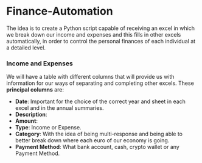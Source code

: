 # Finance-Automation
The idea is to create a Python script capable of receiving an excel in which we break down our income and expenses and this fills in other excels automatically, in order to control the personal finances of each individual at a detailed level.

### Income and Expenses
We will have a table with different columns that will provide us with information for our ways of separating and completing other excels.
These **principal columns** are:
- **Date**: Important for the choice of the correct year and sheet in each excel and in the annual summaries.
- **Description**:  
- **Amount**: 
- **Type**: Income or Expense.
- **Category**: With the idea of being multi-response and being able to better break down where each euro of our economy is going.
- **Payment Method**: What bank account, cash, crypto wallet or any Payment Method.  